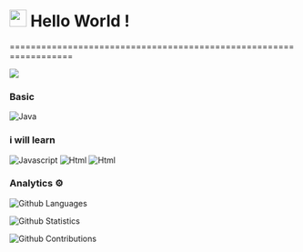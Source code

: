 
<h1><img src="https://emojis.slackmojis.com/emojis/images/1531849430/4246/blob-sunglasses.gif?1531849430" width="30"/> Hello World ! </h1>
==================================================================

![](http://estruyf-github.azurewebsites.net/api/VisitorHit?user=frea6B&repo=freak6B&countColorcountColor)

### Basic
![Java](https://img.shields.io/badge/-Java-05122A?style=flat&color=yellowgreen)&nbsp;

### i will learn 
![Javascript](https://img.shields.io/badge/-Javascript-05122A?style=flat&color=yellow)&nbsp;![Html](https://img.shields.io/badge/-Html-05122A?style=flat&color=orange)&nbsp;![Html](https://img.shields.io/badge/-Css-05122A?style=flat&color=blue)&nbsp;
### Analytics :gear:

![Github Languages](https://github-readme-stats.vercel.app/api/top-langs/?username=Rezve&layout=compact&count_private=true)

![Github Statistics](https://github-readme-stats.vercel.app/api/?username=frea6B&count_private=true&show_icons=true)

![Github Contributions](https://github-readme-streak-stats.herokuapp.com/?user=frea6B&hide_border=true)
